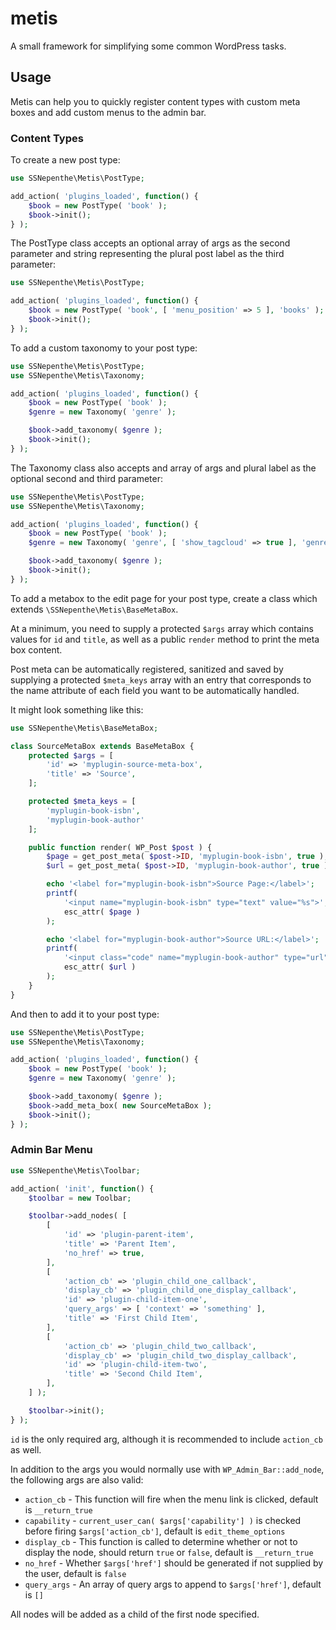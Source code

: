 # metis
A small framework for simplifying some common WordPress tasks.

## Usage
Metis can help you to quickly register content types with custom meta boxes and add custom menus to the admin bar.

### Content Types
To create a new post type:

```php
use SSNepenthe\Metis\PostType;

add_action( 'plugins_loaded', function() {
	$book = new PostType( 'book' );
	$book->init();
} );
```

The PostType class accepts an optional array of args as the second parameter and string representing the plural post label as the third parameter:

```php
use SSNepenthe\Metis\PostType;

add_action( 'plugins_loaded', function() {
	$book = new PostType( 'book', [ 'menu_position' => 5 ], 'books' );
	$book->init();
} );
```

To add a custom taxonomy to your post type:

```php
use SSNepenthe\Metis\PostType;
use SSNepenthe\Metis\Taxonomy;

add_action( 'plugins_loaded', function() {
	$book = new PostType( 'book' );
	$genre = new Taxonomy( 'genre' );

	$book->add_taxonomy( $genre );
	$book->init();
} );
```

The Taxonomy class also accepts and array of args and plural label as the optional second and third parameter:

```php
use SSNepenthe\Metis\PostType;
use SSNepenthe\Metis\Taxonomy;

add_action( 'plugins_loaded', function() {
	$book = new PostType( 'book' );
	$genre = new Taxonomy( 'genre', [ 'show_tagcloud' => true ], 'genres' );

	$book->add_taxonomy( $genre );
	$book->init();
} );
```

To add a metabox to the edit page for your post type, create a class which extends `\SSNepenthe\Metis\BaseMetaBox`.

At a minimum, you need to supply a protected `$args` array which contains values for `id` and `title`, as well as a public `render` method to print the meta box content.

Post meta can be automatically registered, sanitized and saved by supplying a protected `$meta_keys` array with an entry that corresponds to the name attribute of each field you want to be automatically handled.

It might look something like this:

```php
use SSNepenthe\Metis\BaseMetaBox;

class SourceMetaBox extends BaseMetaBox {
	protected $args = [
		'id' => 'myplugin-source-meta-box',
		'title' => 'Source',
	];

	protected $meta_keys = [
		'myplugin-book-isbn',
		'myplugin-book-author'
	];

	public function render( WP_Post $post ) {
		$page = get_post_meta( $post->ID, 'myplugin-book-isbn', true );
		$url = get_post_meta( $post->ID, 'myplugin-book-author', true );

		echo '<label for="myplugin-book-isbn">Source Page:</label>';
		printf(
			'<input name="myplugin-book-isbn" type="text" value="%s">',
			esc_attr( $page )
		);

		echo '<label for="myplugin-book-author">Source URL:</label>';
		printf(
			'<input class="code" name="myplugin-book-author" type="url" value="%s">',
			esc_attr( $url )
		);
	}
}
```

And then to add it to your post type:

```php
use SSNepenthe\Metis\PostType;
use SSNepenthe\Metis\Taxonomy;

add_action( 'plugins_loaded', function() {
	$book = new PostType( 'book' );
	$genre = new Taxonomy( 'genre' );

	$book->add_taxonomy( $genre );
	$book->add_meta_box( new SourceMetaBox );
	$book->init();
} );
```

### Admin Bar Menu
```php
use SSNepenthe\Metis\Toolbar;

add_action( 'init', function() {
	$toolbar = new Toolbar;

	$toolbar->add_nodes( [
		[
			'id' => 'plugin-parent-item',
			'title' => 'Parent Item',
			'no_href' => true,
		],
		[
			'action_cb' => 'plugin_child_one_callback',
			'display_cb' => 'plugin_child_one_display_callback',
			'id' => 'plugin-child-item-one',
			'query_args' => [ 'context' => 'something' ],
			'title' => 'First Child Item',
		],
		[
			'action_cb' => 'plugin_child_two_callback',
			'display_cb' => 'plugin_child_two_display_callback',
			'id' => 'plugin-child-item-two',
			'title' => 'Second Child Item',
		],
	] );

	$toolbar->init();
} );
```

`id` is the only required arg, although it is recommended to include `action_cb` as well.

In addition to the args you would normally use with `WP_Admin_Bar::add_node`, the following args are also valid:
* `action_cb` - This function will fire when the menu link is clicked, default is `__return_true`
* `capability` - `current_user_can( $args['capability'] )` is checked before firing `$args['action_cb']`, default is `edit_theme_options`
* `display_cb` - This function is called to determine whether or not to display the node, should return `true` or `false`, default is `__return_true`
* `no_href` - Whether `$args['href']` should be generated if not supplied by the user, default is `false`
* `query_args` - An array of query args to append to `$args['href']`, default is `[]`

All nodes will be added as a child of the first node specified.
